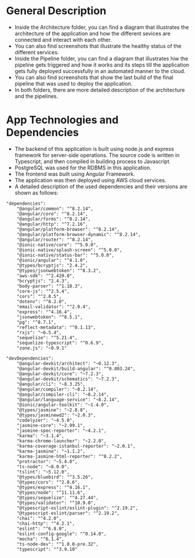 # General Description
- Inside the Architecture folder, you can find a diagram that illustrates the architecture of the application and how the different sevices are connected and interact with each other.
- You can also find screenshots that illustrate the healthy status of the different services.
- Inside the Pipeline folder, you can find a diagram that illustrates hiw the pipeline gets triggered and how it works and its steps till the application gets fully deployed successfully in an automated manner to the cloud.
- You can also find screenshots that show the last build of the final pipeline that was used to deploy the application.
- In both folders, there are more detailed description of the architecture and the pipelines.

# App Technologies and Dependencies
- The backend of this application is built using node.js and express framework for server-side operations. The source code is written in Typescript, and then compiled in building process to Javascript.
- PostgreSQL was used for the RDBMS in this application.
- The frontend was built using Angular Framework.
- The application was then deployed using AWS cloud services.
- A detailed description of the used dependencies and their versions are shown as follows:
```
"dependencies":
    "@angular/common": "^8.2.14",
    "@angular/core": "^8.2.14",
    "@angular/forms": "^8.2.14",
    "@angular/http": "^7.2.16",
    "@angular/platform-browser": "^8.2.14",
    "@angular/platform-browser-dynamic": "^8.2.14",
    "@angular/router": "^8.2.14",
    "@ionic-native/core": "^5.0.0",
    "@ionic-native/splash-screen": "^5.0.0",
    "@ionic-native/status-bar": "^5.0.0",
    "@ionic/angular": "^4.1.0",
    "@types/bcryptjs": "2.4.2",
    "@types/jsonwebtoken": "^8.3.2",
    "aws-sdk": "^2.429.0",
    "bcryptjs": "2.4.3",
    "body-parser": "^1.18.3",
    "core-js": "^2.5.4",
    "cors": "^2.8.5",
    "dotenv": "^8.2.0",
    "email-validator": "^2.0.4",
    "express": "^4.16.4",
    "jsonwebtoken": "^8.5.1",
    "pg": "^8.7.1",
    "reflect-metadata": "^0.1.13",
    "rxjs": "~6.5.4",
    "sequelize": "^5.21.4",
    "sequelize-typescript": "^0.6.9",
    "zone.js": "~0.9.1"

"devDependencies":
    "@angular-devkit/architect": "~0.12.3",
    "@angular-devkit/build-angular": "^0.803.24",
    "@angular-devkit/core": "~7.2.3",
    "@angular-devkit/schematics": "~7.2.3",
    "@angular/cli": "~8.3.25",
    "@angular/compiler": "~8.2.14",
    "@angular/compiler-cli": "~8.2.14",
    "@angular/language-service": "~8.2.14",
    "@ionic/angular-toolkit": "~1.4.0",
    "@types/jasmine": "~2.8.8",
    "@types/jasminewd2": "~2.0.3",
    "codelyzer": "~4.5.0",
    "jasmine-core": "~2.99.1",
    "jasmine-spec-reporter": "~4.2.1",
    "karma": "~3.1.4",
    "karma-chrome-launcher": "~2.2.0",
    "karma-coverage-istanbul-reporter": "~2.0.1",
    "karma-jasmine": "~1.1.2",
    "karma-jasmine-html-reporter": "^0.2.2",
    "protractor": "~5.4.0",
    "ts-node": "~8.0.0",
    "tslint": "~5.12.0",
    "@types/bluebird": "^3.5.26",
    "@types/cors": "^2.8.6",
    "@types/express": "^4.16.1",
    "@types/node": "^11.11.6",
    "@types/sequelize": "^4.27.44",
    "@types/validator": "^10.9.0",
    "@typescript-eslint/eslint-plugin": "^2.19.2",
    "@typescript-eslint/parser": "^2.19.2",
    "chai": "^4.2.0",
    "chai-http": "^4.2.1",
    "eslint": "^6.8.0",
    "eslint-config-google": "^0.14.0",
    "mocha": "^6.1.4",
    "ts-node-dev": "^1.0.0-pre.32",
    "typescript": "^3.9.10"
```